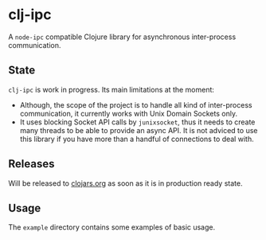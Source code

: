 # clj-ipc

A `node-ipc` compatible Clojure library for asynchronous inter-process communication.

## State

`clj-ipc` is work in progress. Its main limitations at the moment:
* Although, the scope of the project is to handle all kind of inter-process
communication, it currently works with Unix Domain Sockets only.
* It uses blocking Socket API calls by `junixsocket`, thus it needs to create
many threads to be able to provide an async API. It is not adviced to use this library if you have more
than a handful of connections to deal with.

## Releases

Will be released to [clojars.org](https://clojars.org) as soon
as it is in production ready state.

## Usage

The `example` directory contains some examples of basic usage.
